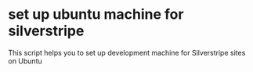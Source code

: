 # set up ubuntu machine for silverstripe


This script helps you to set up development machine for Silverstripe sites on Ubuntu
